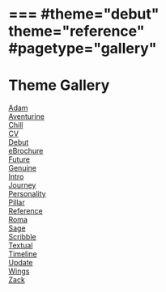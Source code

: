 ===
#theme="debut"
theme="reference"
#pagetype="gallery"
===
# Theme Gallery

[Adam](adam/index.html)  
[Aventurine](aventurine/index.html)  
[Chill](chill/index.html)  
[CV](cv/index.html)  
[Debut](debut/index.html)   
[eBrochure](ebrochure/index.html)   
[Future](future/index.html)  
[Genuine](genuine/index.html)  
[Intro](intro/index.html)  
[Journey](journey/index.html)  
[Personality](personality/index.html)  
[Pillar](pillar/index.html)  
[Reference](reference/index.html)  
[Roma](roma/index.html)  
[Sage](sage/index.html)  
[Scribble](scribble/index.html)  
[Textual](textual/index.html)  
[Timeline](timeline/index.html)  
[Update](update/index.html)  
[Wings](wings/index.html)  
[Zack](zack/index.html)  





